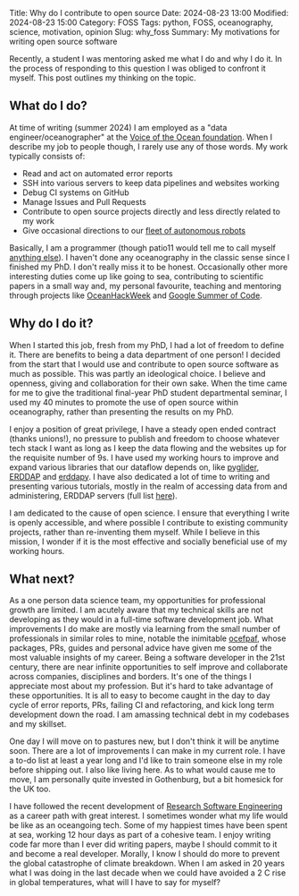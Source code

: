 Title: Why do I contribute to open source
Date: 2024-08-23 13:00
Modified: 2024-08-23 15:00
Category: FOSS
Tags:  python, FOSS, oceanography, science, motivation, opinion
Slug: why_foss
Summary: My motivations for writing open source software

Recently, a student I was mentoring asked me what I do and why I do it. In the process of responding to this question I was obliged to confront it myself. This post outlines my thinking on the topic.


## What do I do?

At time of writing (summer 2024) I am employed as a "data engineer/oceanographer" at the [Voice of the Ocean foundation](https://voiceoftheocean.org/). When I describe my job to people though, I rarely use any of those words. My work typically consists of:

- Read and act on automated error reports
- SSH into various servers to keep data pipelines and websites working
- Debug CI systems on GitHub
- Manage Issues and Pull Requests
- Contribute to open source projects directly and less directly related to my work
- Give occasional directions to our [fleet of autonomous robots](https://observations.voiceoftheocean.org/)

Basically, I am a programmer (though patio11 would tell me to call myself [anything else](https://www.kalzumeus.com/2011/10/28/dont-call-yourself-a-programmer/)).  I haven't done any oceanography in the classic sense since I finished my PhD. I don't really miss it to be honest. Occasionally other more interesting duties come up like going to sea, contributing to scientific papers in a small way and, my personal favourite, teaching and mentoring through projects like [OceanHackWeek](https://github.com/oceanhackweek/) and [Google Summer of Code](https://summerofcode.withgoogle.com/).


## Why do I do it?

When I started this job, fresh from my PhD, I had a lot of freedom to define it. There are benefits to being a data department of one person! I decided from the start that I would use and contribute to open source software as much as possible. This was partly an ideological choice. I believe and openness, giving and collaboration for their own sake. When the time came for me to give the traditional final-year PhD student departmental seminar, I used my 40 minutes to promote the use of open source within oceanography, rather than presenting the results on my PhD.

I enjoy a position of great privilege, I have a steady open ended contract (thanks unions!), no pressure to publish and freedom to choose whatever tech stack I want as long as I keep the data flowing and the websites up for the requisite number of 9s. I have used my working hours to improve and expand various libraries that our dataflow depends on, like [pyglider](https://github.com/c-proof/pyglider), [ERDDAP](https://github.com/ERDDAP/erddap) and [erddapy](https://github.com/ioos/erddapy). I have also dedicated a lot of time to writing and presenting various tutorials, mostly in the realm of accessing data from and administering, ERDDAP servers (full list [here](https://callumrollo.com/erddaptools.html)).

I am dedicated to the cause of open science. I ensure that everything I write is openly accessible, and where possible I contribute to existing community projects, rather than re-inventing them myself. While I believe in this mission, I wonder if it is the most effective and socially beneficial use of my working hours.

## What next?

As a one person data science team, my opportunities for professional growth are limited. I am acutely aware that my technical skills are not developing as they would in a full-time software development job. What improvements I do make are mostly via learning from the small number of professionals in similar roles to mine, notable the inimitable [ocefpaf](https://github.com/ocefpaf), whose packages, PRs, guides and personal advice have given me some of the most valuable insights of my career. Being a software developer in the 21st century, there are near infinite opportunities to self improve and collaborate across companies, disciplines and borders. It's one of the things I appreciate most about my profession. But it's hard to take advantage of these opportunities. It is all to easy to  become caught in the day to day cycle of error reports, PRs, failing CI and refactoring, and kick long term development down the road. I am amassing technical debt in my codebases and my skillset.

One day I will move on to pastures new, but I don't think it will be anytime soon. There are a lot of improvements I can make in my current role. I have a to-do list at least a year long and I'd like to train someone else in my role before shipping out. I also like living here. As to what would cause me to move, I am personally quite invested in Gothenburg, but a bit homesick for the UK too.

I have followed the recent development of [Research Software Engineering](https://society-rse.org/) as a career path with great interest. I sometimes wonder what my life would be like as an oceangoing tech. Some of my happiest times have been spent at sea, working 12 hour days as part of a cohesive team. I enjoy writing code far more than I ever did writing papers, maybe I should commit to it and become a real developer. Morally, I know I should do more to prevent the global catastrophe of climate breakdown. When I am asked in 20 years what I was doing in the last decade when we could have avoided a 2 C rise in global temperatures, what will I have to say for myself?
